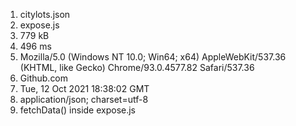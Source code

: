 1. citylots.json
2. expose.js
3. 779 kB
4. 496 ms
5. Mozilla/5.0 (Windows NT 10.0; Win64; x64) AppleWebKit/537.36 (KHTML, like Gecko) Chrome/93.0.4577.82 Safari/537.36
6. Github.com
7. Tue, 12 Oct 2021 18:38:02 GMT
8. application/json; charset=utf-8
9. fetchData() inside expose.js